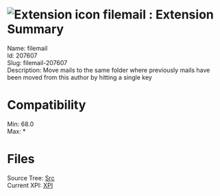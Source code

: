 # ![Extension icon](https://addons.thunderbird.net/static/img/addon-icons/default-64.png) filemail : Extension Summary

Name: filemail  
Id: 207607  
Slug: filemail-207607  
Description: Move mails to the same folder where  previously mails have been moved from this author by hitting a single key
  

# Compatibility
Min: 68.0  
Max: *  

# Files

Source Tree: [Src](C:/Dev/Thunderbird/ThunderKdB/xall/x68/207607-filemail-207607/src)  
Current XPI: [XPI](C:/Dev/Thunderbird/ThunderKdB/xall/x68/207607-filemail-207607/xpi)  



